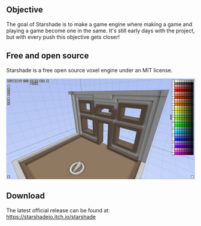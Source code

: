 ## Objective
The goal of Starshade is to make a game engine where making a game and playing a game become one in the same. It's still early days with the project, but with every push this objective gets closer!

## Free and open source
Starshade is a free open source voxel engine under an MIT license.

![Screenshot of a Starshade scene](https://github.com/starshadeio/Starshade/blob/master/Media/Images/screenshot_v0_04a_000.png)

## Download
The latest official release can be found at:
https://starshadeio.itch.io/starshade
